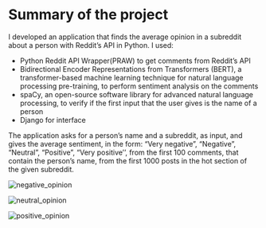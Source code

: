 # Summary of the project
 
 I developed an application that finds the average opinion in a subreddit about a person with Reddit’s API in Python. I used:
 - Python Reddit API Wrapper(PRAW) to get comments from Reddit’s API
 - Bidirectional Encoder Representations from Transformers (BERT), a transformer-based machine learning technique for natural language processing pre-training, to perform sentiment analysis on the comments
 - spaCy, an open-source software library for advanced natural language processing, to verify if the first input that the user gives is the name of a person
 - Django for interface
 
 The application asks for a person’s name and a subreddit, as input, and gives the average sentiment, in the form: “Very negative”, “Negative”, “Neutral”, “Positive”, “Very positive’’, from the first 100 comments, that contain the person’s name, from the first 1000 posts in the hot section of the given subreddit.

![negative_opinion](https://user-images.githubusercontent.com/75032781/201484851-1fbbff9b-ad8c-4bbe-9930-d6ebaece570a.png)

![neutral_opinion](https://user-images.githubusercontent.com/75032781/201484856-5fb40a5d-22e0-4de1-bd21-5100c8bed72a.png)

![positive_opinion](https://user-images.githubusercontent.com/75032781/201485108-2a1e6410-85bb-47bf-89e2-6dbe2f222bc9.png)
